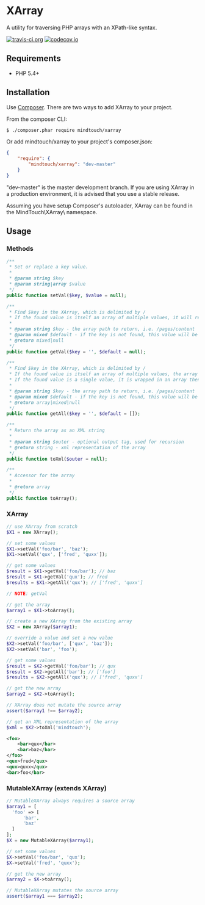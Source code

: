 # XArray
A utility for traversing PHP arrays with an XPath-like syntax.

[![travis-ci.org](https://travis-ci.org/MindTouch/XArray.php.svg?branch=master)](https://travis-ci.org/MindTouch/XArray.php)
[![codecov.io](https://codecov.io/github/MindTouch/XArray.php/coverage.svg?branch=master)](https://codecov.io/github/MindTouch/XArray.php?branch=master)

## Requirements
* PHP 5.4+

## Installation
Use [Composer](https://getcomposer.org/). There are two ways to add XArray to your project.

From the composer CLI:
```sh
$ ./composer.phar require mindtouch/xarray
```

Or add mindtouch/xarray to your project's composer.json:
```json
{
    "require": {
        "mindtouch/xarray": "dev-master"
    }
}
```
"dev-master" is the master development branch. If you are using XArray in a production environment, it is advised that you use a stable release.

Assuming you have setup Composer's autoloader, XArray can be found in the MindTouch\XArray\ namespace.

## Usage

### Methods
```php
/**
 * Set or replace a key value.
 *
 * @param string $key
 * @param string|array $value
 */
public function setVal($key, $value = null);

/**
 * Find $key in the XArray, which is delimited by /
 * If the found value is itself an array of multiple values, it will return the value of key '0'.
 *
 * @param string $key - the array path to return, i.e. /pages/content
 * @param mixed $default - if the key is not found, this value will be returned
 * @return mixed|null
 */
public function getVal($key = '', $default = null);

/**
 * Find $key in the XArray, which is delimited by /
 * If the found value is itself an array of multiple values, the array is returned.
 * If the found value is a single value, it is wrapped in an array then returned.
 *
 * @param string $key - the array path to return, i.e. /pages/content
 * @param mixed $default - if the key is not found, this value will be returned
 * @return array|mixed|null
 */
public function getAll($key = '', $default = []);

/**
 * Return the array as an XML string
 *
 * @param string $outer - optional output tag, used for recursion
 * @return string - xml representation of the array
 */
public function toXml($outer = null);

/**
 * Accessor for the array
 *
 * @return array
 */
public function toArray();
```

### XArray
```php
// use XArray from scratch
$X1 = new XArray();

// set some values
$X1->setVal('foo/bar', 'baz');
$X1->setVal('qux', ['fred', 'quxx']);

// get some values
$result = $X1->getVal('foo/bar'); // baz
$result = $X1->getVal('qux'); // fred
$results = $X1->getAll('qux'); // ['fred', 'quxx']

// NOTE: getVal

// get the array
$array1 = $X1->toArray();

// create a new XArray from the existing array
$X2 = new XArray($array1);

// override a value and set a new value
$X2->setVal('foo/bar', ['qux', 'baz']);
$X2->setVal('bar', 'foo');

// get some values
$result = $X2->getVal('foo/bar'); // qux
$result = $X2->getAll('bar'); // ['foo']
$results = $X2->getAll('qux'); // ['fred', 'quxx']

// get the new array
$array2 = $X2->toArray();

// XArray does not mutate the source array
assert($array1 !== $array2);

// get an XML representation of the array
$xml = $X2->toXml('mindtouch');
```
```xml
<foo>
    <bar>qux</bar>
    <bar>baz</bar>
</foo>
<qux>fred</qux>
<qux>quxx</qux>
<bar>foo</bar>
```

### MutableXArray (extends XArray)
```php
// MutableXArray always requires a source array
$array1 = [
  'foo' => [
      'bar',
      'baz'
  ]
];
$X = new MutableXArray($array1);

// set some values
$X->setVal('foo/bar', 'qux');
$X->setVal('fred', 'quxx');

// get the new array
$array2 = $X->toArray();

// MutableXArray mutates the source array
assert($array1 === $array2);
```

